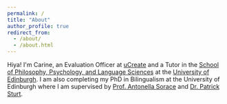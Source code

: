 ```yaml
---
permalink: /
title: "About"
author_profile: true
redirect_from: 
  - /about/
  - /about.html
---
```

Hiya! I'm Carine, an Evaluation Officer at [uCreate](https://www.ucreatestudio.is.ed.ac.uk/) and a Tutor in the [School of Philosophy, Psychology, and Language Sciences](https://ppls.ed.ac.uk/) at the [University of Edinburgh](https://www.ed.ac.uk/). I am also completing my PhD in Bilingualism at the University of Edinburgh where I am supervised by [Prof. Antonella Sorace](https://edwebprofiles.ed.ac.uk/profile/antonella-sorace) and [Dr. Patrick Sturt](https://edwebprofiles.ed.ac.uk/profile/patrick-sturt).

